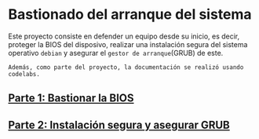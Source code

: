 # Bastionado del arranque del sistema

Este proyecto consiste en defender un equipo desde su inicio, es decir, proteger la BIOS del disposivo, realizar una instalación segura del sistema operativo ``debian`` y asegurar el ``gestor de arranque``(GRUB) de este.

    Además, como parte del proyecto, la documentación se realizó usando codelabs.

## [Parte 1: Bastionar la BIOS](./BIOS/index.html)

## [Parte 2: Instalación segura y asegurar GRUB](./INGR/index.html)